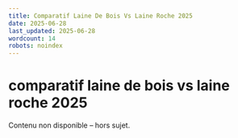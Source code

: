 ```yaml
---
title: Comparatif Laine De Bois Vs Laine Roche 2025
date: 2025-06-28
last_updated: 2025-06-28
wordcount: 14
robots: noindex
---
```


# comparatif laine de bois vs laine roche 2025

Contenu non disponible – hors sujet.